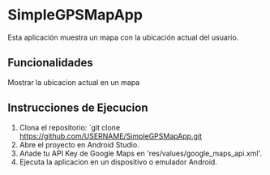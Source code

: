 # SimpleGPSMapApp

Esta aplicación muestra un mapa con la ubicación actual del usuario.

## Funcionalidades

Mostrar la ubicacion actual en un mapa

## Instrucciones de Ejecucion

1. Clona el repositorio: `git clone https://github.com/USERNAME/SimpleGPSMapApp.git
2. Abre el proyecto en Android Studio.
3. Añade tu API Key de Google Maps en 'res/values/google_maps_api.xml'.
4. Ejecuta la aplicacion en un dispositivo o emulador Android.
